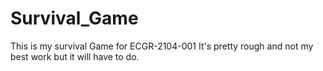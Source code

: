 # Survival_Game
This is my survival Game for ECGR-2104-001
It's pretty rough and not my best work but it will have to do.
